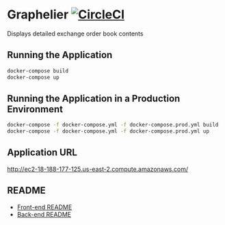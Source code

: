 # Graphelier [![CircleCI](https://circleci.com/gh/Lercerss/graphelier.svg?style=svg&circle-token=50dd302111fbcd79ed4503e7970d95ef963b155e)](https://circleci.com/gh/Lercerss/graphelier)

Displays detailed exchange order book contents

## Running the Application

```sh
docker-compose build
docker-compose up
```

## Running the Application in a Production Environment

```sh
docker-compose -f docker-compose.yml -f docker-compose.prod.yml build
docker-compose -f docker-compose.yml -f docker-compose.prod.yml up
```

## Application URL

http://ec2-18-188-177-125.us-east-2.compute.amazonaws.com/


## README

-   [Front-end README](https://github.com/Lercerss/graphelier/blob/master/app/README.md)
-   [Back-end README](https://github.com/Lercerss/graphelier/blob/master/core/README.md)
